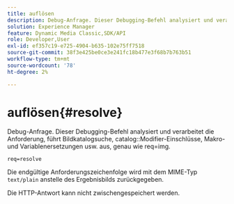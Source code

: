 ```yaml
---
title: auflösen
description: Debug-Anfrage. Dieser Debugging-Befehl analysiert und verarbeitet die Anforderung, führt Bildkatalogsuche, Katalogmodifikations-Einschlüsse, Makro- und Variablenersetzungen usw. wie req=img aus.
solution: Experience Manager
feature: Dynamic Media Classic,SDK/API
role: Developer,User
exl-id: ef357c19-e725-4904-b635-102e75ff7518
source-git-commit: 38f3e425be0ce3e241fc18b477e3f68b7b763b51
workflow-type: tm+mt
source-wordcount: '78'
ht-degree: 2%

---
```


# auflösen{#resolve}

Debug-Anfrage. Dieser Debugging-Befehl analysiert und verarbeitet die Anforderung, führt Bildkatalogsuche, catalog::Modifier-Einschlüsse, Makro- und Variablenersetzungen usw. aus, genau wie req=img.

`req=resolve`

Die endgültige Anforderungszeichenfolge wird mit dem MIME-Typ `text/plain` anstelle des Ergebnisbilds zurückgegeben.

Die HTTP-Antwort kann nicht zwischengespeichert werden.
